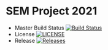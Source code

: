 # **SEM Project 2021**

- Master Build Status [![Build Status](https://travis-ci.org/etfquant/sem.svg?branch=master)](https://travis-ci.org/etfquant/sem)
- License [![LICENSE](https://img.shields.io/github/license/etfquant/sem.svg?style=flat-square)](https://github.com/etfquant/sem/blob/master/LICENSE)
- Release [![Releases](https://img.shields.io/github/release/etfquant/sem/all.svg?style=flat-square)](https://github.com/etfquant/sem/releases)
